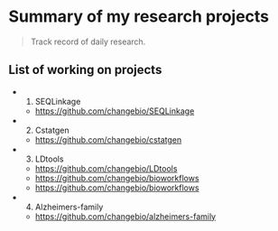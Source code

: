 # Summary of my research projects
> Track record of daily research.


## List of working on projects

- 1. SEQLinkage 
    - https://github.com/changebio/SEQLinkage
- 2. Cstatgen 
    - https://github.com/changebio/cstatgen
- 3. LDtools 
    - https://github.com/changebio/LDtools 
    - https://github.com/changebio/bioworkflows
    - https://github.com/changebio/bioworkflows
- 4. Alzheimers-family
    - https://github.com/changebio/alzheimers-family
